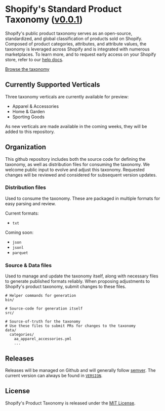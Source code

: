 # Shopify's Standard Product Taxonomy ([v0.0.1](./VERSION))

Shopify's public product taxonomy serves as an open-source, standardized, and global classification of products sold on Shopify. Composed of product categories, attributes, and attribute values, the taxonomy is leveraged across Shopify and is integrated with numerous marketplaces. To learn more, and to request early access on your Shopify store, refer to our [help docs](https://help.shopify.com/manual/products/details/product-category).

[Browse the taxonomy](https://product-taxonomy.product-taxonomy-p7qq.tyler-rowsell.us.spin.dev/?categoryId=AA-1-1-2-1)

## Currently Supported Verticals

Three taxonomy verticals are currently available for preview:
* Apparel & Accessories
* Home & Garden
* Sporting Goods

As new verticals are made available in the coming weeks, they will be added to this repository.

## Organization

This github repository includes both the source code for defining the taxonomy, as well as distribution files for consuming the taxonomy. We welcome public input to evolve and adjust this taxonomy. Requested changes will be reviewed and considered for subsequent version updates.

### Distribution files

Used to consume the taxonomy. These are packaged in multiple formats for easy parsing and review.

Current formats:
- `txt`

Coming soon:
- `json`
- `jsonl`
- `parquet`

### Source & Data files

Used to manage and update the taxonomy itself, along with necessary files to generate published formats reliably. When proposing adjustments to Shopify's product taxonomy, submit changes to these files.


```
# Helper commands for generation
bin/

# Source-code for generation itself
src/

# Source-of-truth for the taxonomy
# Use these files to submit PRs for changes to the taxonomy
data/
  categories/
    aa_apparel_accessories.yml
    ...
```

## Releases

Releases will be managed on Github and will generally follow [semver](https://semver.org/). The current version can always be found in [`VERSION`](./VERSION).

## License

Shopify's Product Taxonomy is released under the [MIT License](./LICENSE).
